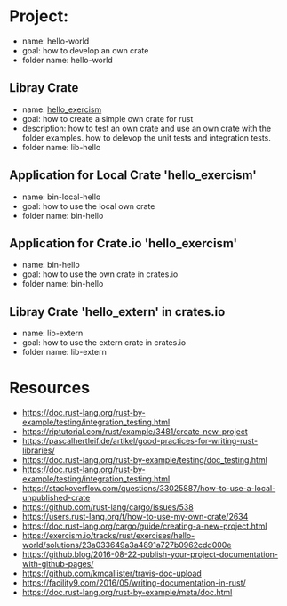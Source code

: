 # Project: 
- name: hello-world
- goal: how to develop an own crate
- folder name: hello-world

## Libray Crate
- name: [hello_exercism](https://crates.io/crates/hello_exercism) 
- goal: how to create a simple own crate for rust
- description: how to test an own crate and use an own crate with the folder examples. how to delevop the unit tests and integration tests.
- folder name: lib-hello

## Application for Local Crate 'hello_exercism'
- name: bin-local-hello
- goal: how to use the local own crate 
- folder name: bin-hello

## Application for Crate.io 'hello_exercism'
- name: bin-hello
- goal: how to use the own crate in crates.io 
- folder name: bin-hello

## Libray Crate 'hello_extern' in crates.io
- name: lib-extern
- goal: how to use the extern crate in crates.io 
- folder name: lib-extern

# Resources
- https://doc.rust-lang.org/rust-by-example/testing/integration_testing.html
- https://riptutorial.com/rust/example/3481/create-new-project
- https://pascalhertleif.de/artikel/good-practices-for-writing-rust-libraries/
- https://doc.rust-lang.org/rust-by-example/testing/doc_testing.html
- https://doc.rust-lang.org/rust-by-example/testing/integration_testing.html 
- https://stackoverflow.com/questions/33025887/how-to-use-a-local-unpublished-crate
- https://github.com/rust-lang/cargo/issues/538
- https://users.rust-lang.org/t/how-to-use-my-own-crate/2634
- https://doc.rust-lang.org/cargo/guide/creating-a-new-project.html
- https://exercism.io/tracks/rust/exercises/hello-world/solutions/23a033649a3a4891a727b0962cdd000e
- https://github.blog/2016-08-22-publish-your-project-documentation-with-github-pages/
- https://github.com/kmcallister/travis-doc-upload
- https://facility9.com/2016/05/writing-documentation-in-rust/
- https://doc.rust-lang.org/rust-by-example/meta/doc.html
